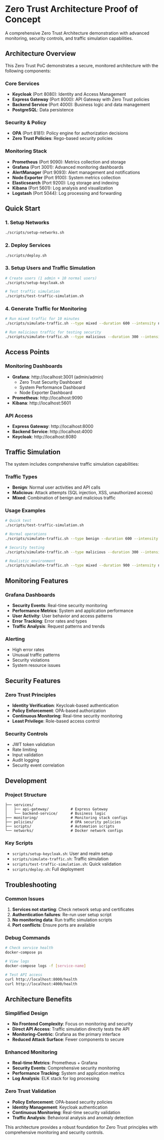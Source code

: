 # Zero Trust Architecture Proof of Concept

A comprehensive Zero Trust Architecture demonstration with advanced monitoring, security controls, and traffic simulation capabilities.

## Architecture Overview

This Zero Trust PoC demonstrates a secure, monitored architecture with the following components:

### Core Services

- **Keycloak** (Port 8080): Identity and Access Management
- **Express Gateway** (Port 8000): API Gateway with Zero Trust policies
- **Backend Service** (Port 4000): Business logic and data management
- **PostgreSQL**: Data persistence

### Security & Policy

- **OPA** (Port 8181): Policy engine for authorization decisions
- **Zero Trust Policies**: Rego-based security policies

### Monitoring Stack

- **Prometheus** (Port 9090): Metrics collection and storage
- **Grafana** (Port 3001): Advanced monitoring dashboards
- **AlertManager** (Port 9093): Alert management and notifications
- **Node Exporter** (Port 9100): System metrics collection
- **Elasticsearch** (Port 9200): Log storage and indexing
- **Kibana** (Port 5601): Log analysis and visualization
- **Logstash** (Port 5044): Log processing and forwarding

## Quick Start

### 1. Setup Networks

```bash
./scripts/setup-networks.sh
```

### 2. Deploy Services

```bash
./scripts/deploy.sh
```

### 3. Setup Users and Traffic Simulation

```bash
# Create users (1 admin + 10 normal users)
./scripts/setup-keycloak.sh

# Test traffic simulation
./scripts/test-traffic-simulation.sh
```

### 4. Generate Traffic for Monitoring

```bash
# Run mixed traffic for 10 minutes
./scripts/simulate-traffic.sh --type mixed --duration 600 --intensity normal

# Run malicious traffic for testing security
./scripts/simulate-traffic.sh --type malicious --duration 300 --intensity high
```

## Access Points

### Monitoring Dashboards

- **Grafana**: http://localhost:3001 (admin/admin)
  - Zero Trust Security Dashboard
  - System Performance Dashboard
  - Node Exporter Dashboard
- **Prometheus**: http://localhost:9090
- **Kibana**: http://localhost:5601

### API Access

- **Express Gateway**: http://localhost:8000
- **Backend Service**: http://localhost:4000
- **Keycloak**: http://localhost:8080

## Traffic Simulation

The system includes comprehensive traffic simulation capabilities:

### Traffic Types

- **Benign**: Normal user activities and API calls
- **Malicious**: Attack attempts (SQL injection, XSS, unauthorized access)
- **Mixed**: Combination of benign and malicious traffic

### Usage Examples

```bash
# Quick test
./scripts/test-traffic-simulation.sh

# Normal operations
./scripts/simulate-traffic.sh --type benign --duration 600 --intensity normal

# Security testing
./scripts/simulate-traffic.sh --type malicious --duration 300 --intensity high

# Realistic environment
./scripts/simulate-traffic.sh --type mixed --duration 900 --intensity normal
```

## Monitoring Features

### Grafana Dashboards

- **Security Events**: Real-time security monitoring
- **Performance Metrics**: System and application performance
- **User Activity**: User behavior and access patterns
- **Error Tracking**: Error rates and types
- **Traffic Analysis**: Request patterns and trends

### Alerting

- High error rates
- Unusual traffic patterns
- Security violations
- System resource issues

## Security Features

### Zero Trust Principles

- **Identity Verification**: Keycloak-based authentication
- **Policy Enforcement**: OPA-based authorization
- **Continuous Monitoring**: Real-time security monitoring
- **Least Privilege**: Role-based access control

### Security Controls

- JWT token validation
- Rate limiting
- Input validation
- Audit logging
- Security event correlation

## Development

### Project Structure

```
├── services/
│   ├── api-gateway/          # Express Gateway
│   └── backend-service/      # Business logic
├── monitoring/               # Monitoring stack configs
├── policies/                 # OPA security policies
├── scripts/                  # Automation scripts
└── networks/                 # Docker network configs
```

### Key Scripts

- `scripts/setup-keycloak.sh`: User and realm setup
- `scripts/simulate-traffic.sh`: Traffic simulation
- `scripts/test-traffic-simulation.sh`: Quick validation
- `scripts/deploy.sh`: Full deployment

## Troubleshooting

### Common Issues

1. **Services not starting**: Check network setup and certificates
2. **Authentication failures**: Re-run user setup script
3. **No monitoring data**: Run traffic simulation scripts
4. **Port conflicts**: Ensure ports are available

### Debug Commands

```bash
# Check service health
docker-compose ps

# View logs
docker-compose logs -f [service-name]

# Test API access
curl http://localhost:8000/health
curl http://localhost:4000/health
```

## Architecture Benefits

### Simplified Design

- **No Frontend Complexity**: Focus on monitoring and security
- **Direct API Access**: Traffic simulation directly tests the API
- **Monitoring-Centric**: Grafana as the primary interface
- **Reduced Attack Surface**: Fewer components to secure

### Enhanced Monitoring

- **Real-time Metrics**: Prometheus + Grafana
- **Security Events**: Comprehensive security monitoring
- **Performance Tracking**: System and application metrics
- **Log Analysis**: ELK stack for log processing

### Zero Trust Validation

- **Policy Enforcement**: OPA-based security policies
- **Identity Management**: Keycloak authentication
- **Continuous Monitoring**: Real-time security validation
- **Traffic Analysis**: Behavioral analysis and anomaly detection

This architecture provides a robust foundation for Zero Trust principles with comprehensive monitoring and security controls.

